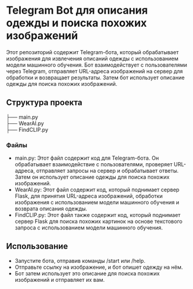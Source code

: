 # Telegram Bot для описания одежды и поиска похожих изображений

Этот репозиторий содержит Telegram-бота, который обрабатывает изображения для извлечения описаний одежды с использованием модели машинного обучения. Бот взаимодействует с пользователями через Telegram, отправляет URL-адреса изображений на сервер для обработки и возвращает результаты. Затем бот использует описание одежды для поиска похожих изображений.

## Структура проекта
├── main.py  
├── WearAI.py  
├── FindCLIP.py

### Файлы

- main.py: Этот файл содержит код для Telegram-бота. Он обрабатывает взаимодействие с пользователями, проверяет URL-адреса, отправляет запросы на сервер и обрабатывает ответы. Затем он использует описание одежды для поиска похожих изображений.
- WearAI.py: Этот файл содержит код, который поднимает сервер Flask, для принятия URL-адреса изображений, обработки изображения с использованием модели машинного обучения и возврата описания одежды.
- FindCLIP.py: Этот файл также содержит код, который поднимает сервер Flask для поиска похожих картинок на основе текстового запроса с использованием модели машинного обучения.

## Использование

- Запустите бота, отправив команды /start или /help.
- Отправьте ссылку на изображение, и бот опишет одежду на нём.
- Бот затем использует это описание для поиска похожих изображений и отправляет их вам.
